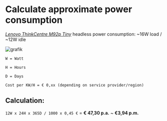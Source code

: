 # Calculate approximate power consumption

[*Lenovo ThinkCentre M92p Tiny*](https://github.com/scubamuc/scubamuc.github.io#11-hardware) headless power consumption: ~16W load / ~12W idle

![grafik](https://user-images.githubusercontent.com/54933878/234572976-7263ad71-4a60-49cc-a899-d5d5d3499c64.png)

```
W = Watt

H = Hours

D = Days

Cost per KW/H = € 0,xx (depending on service provider/region)
```
## Calculation:

`12W x 24H x 365D / 1000 x 0,45 €` = **€ 47,30 p.a.** ~ **€3,94 p.m.**
